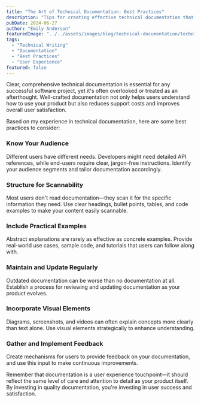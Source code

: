 ```yaml
---
title: "The Art of Technical Documentation: Best Practices"
description: "Tips for creating effective technical documentation that users will actually read"
pubDate: 2024-06-27
author: "Emily Anderson"
featuredImage: "../../assets/images/blog/technical-documentation/technical-documentation-featured.jpg"
tags:
  - "Technical Writing"
  - "Documentation"
  - "Best Practices"
  - "User Experience"
featured: false
---
```


Clear, comprehensive technical documentation is essential for any successful software project, yet it's often overlooked or treated as an afterthought. Well-crafted documentation not only helps users understand how to use your product but also reduces support costs and improves overall user satisfaction.

Based on my experience in technical documentation, here are some best practices to consider:

### Know Your Audience

Different users have different needs. Developers might need detailed API references, while end-users require clear, jargon-free instructions. Identify your audience segments and tailor documentation accordingly.

### Structure for Scannability

Most users don't read documentation—they scan it for the specific information they need. Use clear headings, bullet points, tables, and code examples to make your content easily scannable.

### Include Practical Examples

Abstract explanations are rarely as effective as concrete examples. Provide real-world use cases, sample code, and tutorials that users can follow along with.

### Maintain and Update Regularly

Outdated documentation can be worse than no documentation at all. Establish a process for reviewing and updating documentation as your product evolves.

### Incorporate Visual Elements

Diagrams, screenshots, and videos can often explain concepts more clearly than text alone. Use visual elements strategically to enhance understanding.

### Gather and Implement Feedback

Create mechanisms for users to provide feedback on your documentation, and use this input to make continuous improvements.

Remember that documentation is a user experience touchpoint—it should reflect the same level of care and attention to detail as your product itself. By investing in quality documentation, you're investing in user success and satisfaction.